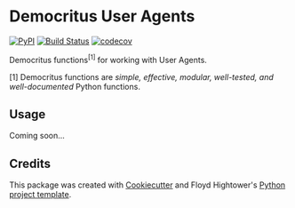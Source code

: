 # Democritus User Agents

[![PyPI](https://img.shields.io/pypi/v/d8s-user-agents.svg)](https://pypi.python.org/pypi/d8s-user-agents)
[![Build Status](https://travis-ci.com/democritus-project/d8s-user-agents.svg?branch=main)](https://travis-ci.com/democritus-project/d8s-user-agents)
[![codecov](https://codecov.io/gh/democritus-project/d8s-user-agents/branch/main/graph/badge.svg?token=V0WOIXRGMM)](https://codecov.io/gh/democritus-project/d8s-user-agents)

Democritus functions<sup>[1]</sup> for working with User Agents.

[1] Democritus functions are <i>simple, effective, modular, well-tested, and well-documented</i> Python functions.

## Usage

Coming soon...

## Credits

This package was created with [Cookiecutter](https://github.com/audreyr/cookiecutter) and Floyd Hightower's [Python project template](https://github.com/fhightower-templates/python-project-template).
